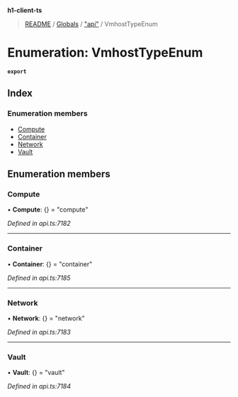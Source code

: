 **h1-client-ts**

> [README](../README.md) / [Globals](../globals.md) / ["api"](../modules/_api_.md) / VmhostTypeEnum

# Enumeration: VmhostTypeEnum

**`export`** 

## Index

### Enumeration members

* [Compute](_api_.vmhosttypeenum.md#compute)
* [Container](_api_.vmhosttypeenum.md#container)
* [Network](_api_.vmhosttypeenum.md#network)
* [Vault](_api_.vmhosttypeenum.md#vault)

## Enumeration members

### Compute

•  **Compute**: {} = "compute"

*Defined in api.ts:7182*

___

### Container

•  **Container**: {} = "container"

*Defined in api.ts:7185*

___

### Network

•  **Network**: {} = "network"

*Defined in api.ts:7183*

___

### Vault

•  **Vault**: {} = "vault"

*Defined in api.ts:7184*
